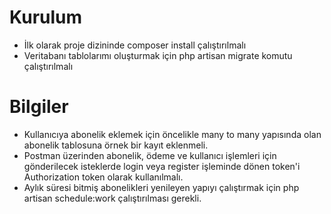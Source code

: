 # Kurulum
- İlk olarak proje dizininde composer install çalıştırılmalı
- Veritabanı tablolarımı oluşturmak için php artisan migrate komutu çalıştırılmalı


# Bilgiler
- Kullanıcıya abonelik eklemek için öncelikle many to many yapısında olan abonelik tablosuna örnek bir kayıt eklenmeli.
- Postman üzerinden abonelik, ödeme ve kullanıcı işlemleri için gönderilecek isteklerde login veya register işleminde dönen token'i Authorization token olarak kullanılmalı.
- Aylık süresi bitmiş abonelikleri yenileyen yapıyı çalıştırmak için php artisan schedule:work çalıştırılması gerekli.
